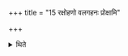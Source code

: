 +++
title = "15 रक्षोहणो वलगहनः प्रोक्षामि"

+++

<details><summary>थिते</summary>

रक्षोहणो वलगहनः प्रोक्षामि वैष्णवमित्यधिषवणचर्म प्रोक्ष्य रक्षोघ्नो वलगघ्नः प्रोक्षामि वैष्णवानिति ग्राव्णो रक्षोहा त्वा वलगहा वैष्णवमास्तृणामीत्यधिषवणफलकयोरुत्तरलोमास्तीर्य रक्षोघ्नो वो वलगघ्नः संसादयामि वैष्णवानिति तस्मिंश्चतुरो ग्राव्णः प्रादेशमात्रानूर्ध्वसानूनाहननप्रकारानश्मनः संसादयति । उपरं प्रथिष्ठं मध्ये पञ्चमम् १५
</details>
